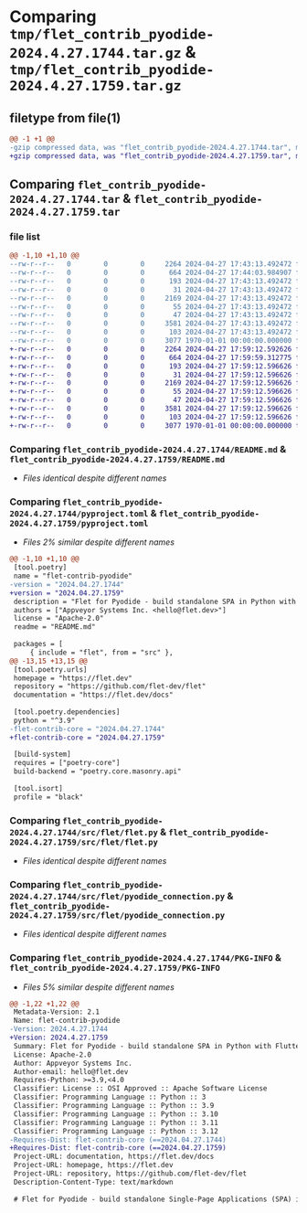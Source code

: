 # Comparing `tmp/flet_contrib_pyodide-2024.4.27.1744.tar.gz` & `tmp/flet_contrib_pyodide-2024.4.27.1759.tar.gz`

## filetype from file(1)

```diff
@@ -1 +1 @@
-gzip compressed data, was "flet_contrib_pyodide-2024.4.27.1744.tar", max compression
+gzip compressed data, was "flet_contrib_pyodide-2024.4.27.1759.tar", max compression
```

## Comparing `flet_contrib_pyodide-2024.4.27.1744.tar` & `flet_contrib_pyodide-2024.4.27.1759.tar`

### file list

```diff
@@ -1,10 +1,10 @@
--rw-r--r--   0        0        0     2264 2024-04-27 17:43:13.492472 flet_contrib_pyodide-2024.4.27.1744/README.md
--rw-r--r--   0        0        0      664 2024-04-27 17:44:03.984907 flet_contrib_pyodide-2024.4.27.1744/pyproject.toml
--rw-r--r--   0        0        0      193 2024-04-27 17:43:13.492472 flet_contrib_pyodide-2024.4.27.1744/src/flet/__init__.py
--rw-r--r--   0        0        0       31 2024-04-27 17:43:13.492472 flet_contrib_pyodide-2024.4.27.1744/src/flet/canvas/__init__.py
--rw-r--r--   0        0        0     2169 2024-04-27 17:43:13.492472 flet_contrib_pyodide-2024.4.27.1744/src/flet/flet.py
--rw-r--r--   0        0        0       55 2024-04-27 17:43:13.492472 flet_contrib_pyodide-2024.4.27.1744/src/flet/matplotlib_chart.py
--rw-r--r--   0        0        0       47 2024-04-27 17:43:13.492472 flet_contrib_pyodide-2024.4.27.1744/src/flet/plotly_chart.py
--rw-r--r--   0        0        0     3581 2024-04-27 17:43:13.492472 flet_contrib_pyodide-2024.4.27.1744/src/flet/pyodide_connection.py
--rw-r--r--   0        0        0      103 2024-04-27 17:43:13.492472 flet_contrib_pyodide-2024.4.27.1744/src/flet/version.py
--rw-r--r--   0        0        0     3077 1970-01-01 00:00:00.000000 flet_contrib_pyodide-2024.4.27.1744/PKG-INFO
+-rw-r--r--   0        0        0     2264 2024-04-27 17:59:12.592626 flet_contrib_pyodide-2024.4.27.1759/README.md
+-rw-r--r--   0        0        0      664 2024-04-27 17:59:59.312775 flet_contrib_pyodide-2024.4.27.1759/pyproject.toml
+-rw-r--r--   0        0        0      193 2024-04-27 17:59:12.596626 flet_contrib_pyodide-2024.4.27.1759/src/flet/__init__.py
+-rw-r--r--   0        0        0       31 2024-04-27 17:59:12.596626 flet_contrib_pyodide-2024.4.27.1759/src/flet/canvas/__init__.py
+-rw-r--r--   0        0        0     2169 2024-04-27 17:59:12.596626 flet_contrib_pyodide-2024.4.27.1759/src/flet/flet.py
+-rw-r--r--   0        0        0       55 2024-04-27 17:59:12.596626 flet_contrib_pyodide-2024.4.27.1759/src/flet/matplotlib_chart.py
+-rw-r--r--   0        0        0       47 2024-04-27 17:59:12.596626 flet_contrib_pyodide-2024.4.27.1759/src/flet/plotly_chart.py
+-rw-r--r--   0        0        0     3581 2024-04-27 17:59:12.596626 flet_contrib_pyodide-2024.4.27.1759/src/flet/pyodide_connection.py
+-rw-r--r--   0        0        0      103 2024-04-27 17:59:12.596626 flet_contrib_pyodide-2024.4.27.1759/src/flet/version.py
+-rw-r--r--   0        0        0     3077 1970-01-01 00:00:00.000000 flet_contrib_pyodide-2024.4.27.1759/PKG-INFO
```

### Comparing `flet_contrib_pyodide-2024.4.27.1744/README.md` & `flet_contrib_pyodide-2024.4.27.1759/README.md`

 * *Files identical despite different names*

### Comparing `flet_contrib_pyodide-2024.4.27.1744/pyproject.toml` & `flet_contrib_pyodide-2024.4.27.1759/pyproject.toml`

 * *Files 2% similar despite different names*

```diff
@@ -1,10 +1,10 @@
 [tool.poetry]
 name = "flet-contrib-pyodide"
-version = "2024.04.27.1744"
+version = "2024.04.27.1759"
 description = "Flet for Pyodide - build standalone SPA in Python with Flutter UI."
 authors = ["Appveyor Systems Inc. <hello@flet.dev>"]
 license = "Apache-2.0"
 readme = "README.md"
 
 packages = [
     { include = "flet", from = "src" },
@@ -13,15 +13,15 @@
 [tool.poetry.urls]
 homepage = "https://flet.dev"
 repository = "https://github.com/flet-dev/flet"
 documentation = "https://flet.dev/docs"
 
 [tool.poetry.dependencies]
 python = "^3.9"
-flet-contrib-core = "2024.04.27.1744"
+flet-contrib-core = "2024.04.27.1759"
 
 [build-system]
 requires = ["poetry-core"]
 build-backend = "poetry.core.masonry.api"
 
 [tool.isort]
 profile = "black"
```

### Comparing `flet_contrib_pyodide-2024.4.27.1744/src/flet/flet.py` & `flet_contrib_pyodide-2024.4.27.1759/src/flet/flet.py`

 * *Files identical despite different names*

### Comparing `flet_contrib_pyodide-2024.4.27.1744/src/flet/pyodide_connection.py` & `flet_contrib_pyodide-2024.4.27.1759/src/flet/pyodide_connection.py`

 * *Files identical despite different names*

### Comparing `flet_contrib_pyodide-2024.4.27.1744/PKG-INFO` & `flet_contrib_pyodide-2024.4.27.1759/PKG-INFO`

 * *Files 5% similar despite different names*

```diff
@@ -1,22 +1,22 @@
 Metadata-Version: 2.1
 Name: flet-contrib-pyodide
-Version: 2024.4.27.1744
+Version: 2024.4.27.1759
 Summary: Flet for Pyodide - build standalone SPA in Python with Flutter UI.
 License: Apache-2.0
 Author: Appveyor Systems Inc.
 Author-email: hello@flet.dev
 Requires-Python: >=3.9,<4.0
 Classifier: License :: OSI Approved :: Apache Software License
 Classifier: Programming Language :: Python :: 3
 Classifier: Programming Language :: Python :: 3.9
 Classifier: Programming Language :: Python :: 3.10
 Classifier: Programming Language :: Python :: 3.11
 Classifier: Programming Language :: Python :: 3.12
-Requires-Dist: flet-contrib-core (==2024.04.27.1744)
+Requires-Dist: flet-contrib-core (==2024.04.27.1759)
 Project-URL: documentation, https://flet.dev/docs
 Project-URL: homepage, https://flet.dev
 Project-URL: repository, https://github.com/flet-dev/flet
 Description-Content-Type: text/markdown
 
 # Flet for Pyodide - build standalone Single-Page Applications (SPA) in Python with Flutter UI
```

